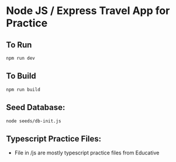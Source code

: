 # Node JS / Express Travel App for Practice

## To Run
`npm run dev`


## To Build
`npm run build`


## Seed Database:
`node seeds/db-init.js`


## Typescript Practice Files:
- File in /js are mostly typescript practice files from Educative



